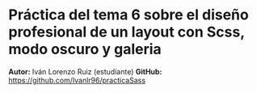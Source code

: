 # Práctica del tema 6 sobre el diseño profesional de un layout con Scss, modo oscuro y galeria

**Autor:** Iván Lorenzo Ruiz (estudiante)
**GitHub:** https://github.com/Ivanlr96/practicaSass